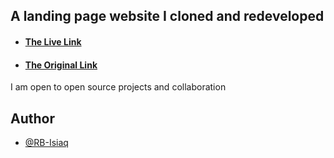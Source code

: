 ## A landing page website I cloned and redeveloped



- #### [The Live Link](https://krunch-clone.netlify.app)

- #### [The Original Link](https://krunch.webflow.io)


I am open to open source projects and collaboration


## Author

- [@RB-Isiaq](https://twitter.com/RB_Isiaq)
